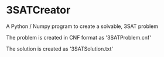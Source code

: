 # 3SATCreator
A Python / Numpy program to create a solvable, 3SAT problem

The problem is created in CNF format as '3SATProblem.cnf'

The solution is created as '3SATSolution.txt'
